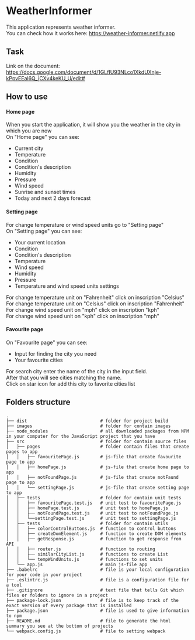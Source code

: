 # WeatherInformer

This application represents weather informer. \
You can check how it works here: https://weather-informer.netlify.app

## Task

Link on the document: https://docs.google.com/document/d/1GLfIU93NLco1XkdUXnje-kPpvEEal6Q_jCXv4keKU_U/edit#

## How to use

#### Home page
When you start the application, it will show you the weather in the city in which you are now\
On "Home page" you can see:
* Current city
* Temperature
* Condition
* Condition's description
* Humidity
* Pressure
* Wind speed
* Sunrise and sunset times
* Today and next 2 days forecast 

#### Setting page
For change temperature or wind speed units go to "Setting page" \
On "Setting page" you can see:
* Your current location
* Condition
* Condition's description
* Temperature
* Wind speed
* Humidity
* Pressure
* Temperature and wind speed units settings 

For change temperature unit on "Fahrenheit" click on inscription "Celsius" \
For change temperature unit on "Celsius" click on inscription "Fahrenheit" \
For change wind speed unit on "mph" click on inscription "kph" \
For change wind speed unit on "kph" click on inscription "mph" 

#### Favourite page
On "Favourite page" you can see:
* Input for finding the city you need
* Your favourite cities

For search city enter the name of the city in the input field. \
After that you will see cities matching the name. \
Click on star icon for add this city to favorite cities list

## Folders structure
    
    .
    ├── dist                            # folder for project build
    ├── images                          # folder for contain images
    ├── node_modules                    # all downloaded packages from NPM in your computer for the JavaScript project that you have
    ├── src                             # folder for contain source files
    │   ├── pages                       # folder contain files that create pages to app
    │   │   ├── favouritePage.js        # js-file that create favourite page to app
    │   │   ├── homePage.js             # js-file that create home page to app
    │   │   ├── notFoundPage.js         # js-file that create notFaund page to app
    │   │   └── settingPage.js          # js-file that create setting page to app           
    │   ├── tests                       # folder for contain unit tests 
    │   │   ├── favouritePage.test.js   # unit test to favouritePage.js
    │   │   ├── homePage.test.js        # unit test to homePage.js
    │   │   ├── notFoundPage.test.js    # unit test to notFoundPage.js
    │   │   └──settingPage.test.js      # unit test to settingPage.js
    │   ├── tests                       # folder for contain utils
    │   │   ├── colorControlButtons.js  # function to control buttons
    │   │   ├── createDomElement.js     # function to create DOM elements
    │   │   ├── getResponse.js          # function to get response from API
    │   │   ├── router.js               # function to routing
    │   │   ├── similarCityList.js      # functions to create List
    │   │   └── tempWindUnits.js        # functions to set units 
    │   └── app.js                      # main js-file app 
    ├── .babelrc                        # file is your local configuration for your code in your project
    ├── .eslintrc.js                    # file is a configuration file for a tool
    ├── .gitignore                      # text file that tells Git which files or folders to ignore in a project
    ├── package-lock.json               # file is to keep track of the exact version of every package that is installed
    ├── package.json                    # file is used to give information to npm
    ├── README.md                       # file to generate the html summary you see at the bottom of projects
    └── webpack.config.js               # file to setting webpack
